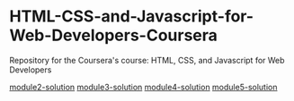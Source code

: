# HTML-CSS-and-Javascript-for-Web-Developers-Coursera
Repository for the Coursera's course: HTML, CSS, and Javascript for Web Developers


[module2-solution](https://emanueledelsozzo.github.io/HTML-CSS-and-Javascript-for-Web-Developers-Coursera/module2-solution/index.html)
[module3-solution](https://emanueledelsozzo.github.io/HTML-CSS-and-Javascript-for-Web-Developers-Coursera/module3-solution/index.html)
[module4-solution](https://emanueledelsozzo.github.io/HTML-CSS-and-Javascript-for-Web-Developers-Coursera/module4-solution/index.html)
[module5-solution](https://emanueledelsozzo.github.io/HTML-CSS-and-Javascript-for-Web-Developers-Coursera/module5-solution/index.html)

